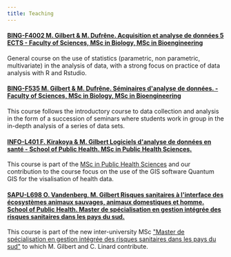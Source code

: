 ```yaml
---
title: Teaching
---
```


#### [BING-F4002 M. Gilbert & M. Dufrêne. Acquisition et analyse de données 5 ECTS - Faculty of Sciences, MSc in Biology, MSc in Bioengineering](http://banssbfr.ulb.ac.be/PROD_frFR/bzscrse.p_disp_course_detail?cat_term_in=201617&subj_code_in=BING&crse_numb_in=F4002&PPAGE=ESC_PROGCAT_AREREQ&PPROGCODE=MA-IRBA&PAREA=M-IRBAS&PARETERM=201516&PTERM=201617)

General course on the use of statistics (parametric, non parametric, multivariate) in the analysis of data, with a strong focus on practice of data analysis with R and Rstudio. 
 
 
 
#### [BING-F535 M. Gilbert & M. Dufrêne. Séminaires d'analyse de données. - Faculty of Sciences, MSc in Biology, MSc in Bioengineering](http://banssbfr.ulb.ac.be/PROD_frFR/bzscrse.p_disp_course_detail?cat_term_in=201617&subj_code_in=BING&crse_numb_in=F535&PPAGE=ESC_PROGCAT_AREREQ&PPROGCODE=MA-IRBA&PAREA=M-IRBAS&PARETERM=201516&PTERM=201617)

This course follows the introductory course to data collection and analysis in the form of a succession of seminars where students work in group in the in-depth analysis of a series of data sets.

#### [INFO-L401 F. Kirakoya & M. Gilbert Logiciels d'analyse de données en santé -  School of Public Health. MSc in Public Health Sciences.](http://banssbfr.ulb.ac.be/PROD_frFR/bzscrse.p_disp_course_detail?cat_term_in=201516&subj_code_in=INFO&crse_numb_in=L401&PPAGE=ESC_PROGCAT_AREREQ&PPROGCODE=MA-SAPU&PAREA=M-SAPUB&PARETERM=201516&PTERM=201516)

This course is part of the [MSc in Public Health Sciences](http://banssbfr.ulb.ac.be/PROD_frFR/bzscrse.p_disp_prog_detail?term_in=201516&prog_in=MA-SAPU&lang=FRENCH) and our contribution to the course focus on the use of the GIS software Quantum GIS for the visalisation of health data.

#### [SAPU-L698 O. Vandenberg, M. Gilbert Risques sanitaires à l'interface des écosystèmes animaux sauvages, animaux domestiques et homme. School of Public Health. Master de spécialisation en gestion intégrée des risques sanitaires dans les pays du sud.](http://banssbfr.ulb.ac.be/PROD_frFR/bzscrse.p_disp_course_detail?cat_term_in=201617&subj_code_in=SAPU&crse_numb_in=L698&PPAGE=ESC_PROGCAT_AREREQ&PPROGCODE=MS-RISA&PAREA=MS-RISA&PARETERM=201617&PTERM=201617)

This course is part of the new inter-university MSc ["Master de spécialisation en gestion intégrée des risques sanitaires dans les pays du sud"](http://banssbfr.ulb.ac.be/PROD_frFR/bzscrse.p_disp_prog_detail?term_in=201617&prog_in=MS-RISA&lang=FRENCH) to which M. Gilbert and C. Linard contribute. 

